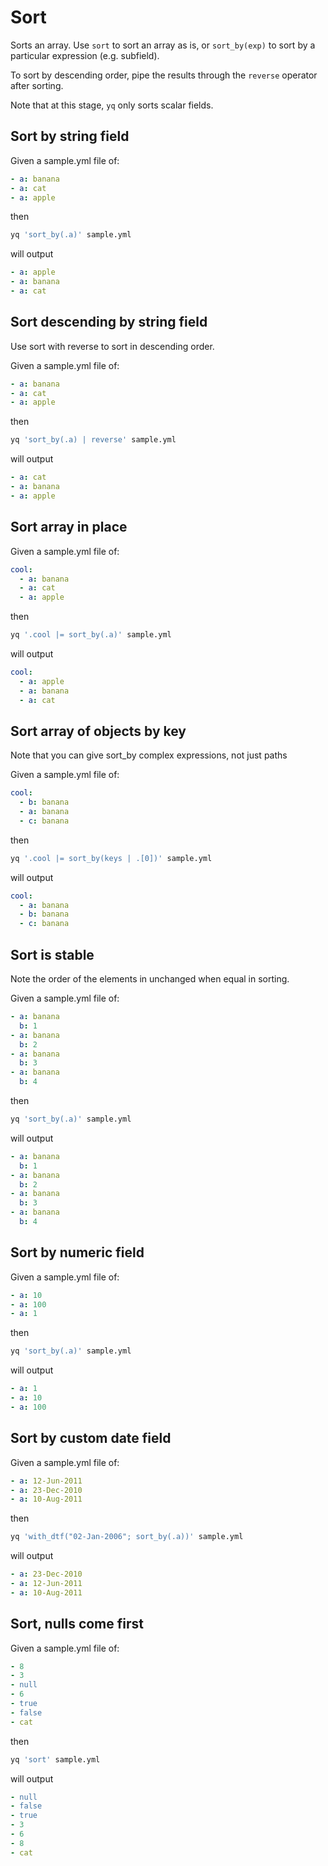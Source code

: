 # Sort

Sorts an array. Use `sort` to sort an array as is, or `sort_by(exp)` to sort by a particular expression (e.g. subfield).

To sort by descending order, pipe the results through the `reverse` operator after sorting.

Note that at this stage, `yq` only sorts scalar fields.


## Sort by string field
Given a sample.yml file of:
```yaml
- a: banana
- a: cat
- a: apple
```
then
```bash
yq 'sort_by(.a)' sample.yml
```
will output
```yaml
- a: apple
- a: banana
- a: cat
```

## Sort descending by string field
Use sort with reverse to sort in descending order.

Given a sample.yml file of:
```yaml
- a: banana
- a: cat
- a: apple
```
then
```bash
yq 'sort_by(.a) | reverse' sample.yml
```
will output
```yaml
- a: cat
- a: banana
- a: apple
```

## Sort array in place
Given a sample.yml file of:
```yaml
cool:
  - a: banana
  - a: cat
  - a: apple
```
then
```bash
yq '.cool |= sort_by(.a)' sample.yml
```
will output
```yaml
cool:
  - a: apple
  - a: banana
  - a: cat
```

## Sort array of objects by key
Note that you can give sort_by complex expressions, not just paths

Given a sample.yml file of:
```yaml
cool:
  - b: banana
  - a: banana
  - c: banana
```
then
```bash
yq '.cool |= sort_by(keys | .[0])' sample.yml
```
will output
```yaml
cool:
  - a: banana
  - b: banana
  - c: banana
```

## Sort is stable
Note the order of the elements in unchanged when equal in sorting.

Given a sample.yml file of:
```yaml
- a: banana
  b: 1
- a: banana
  b: 2
- a: banana
  b: 3
- a: banana
  b: 4
```
then
```bash
yq 'sort_by(.a)' sample.yml
```
will output
```yaml
- a: banana
  b: 1
- a: banana
  b: 2
- a: banana
  b: 3
- a: banana
  b: 4
```

## Sort by numeric field
Given a sample.yml file of:
```yaml
- a: 10
- a: 100
- a: 1
```
then
```bash
yq 'sort_by(.a)' sample.yml
```
will output
```yaml
- a: 1
- a: 10
- a: 100
```

## Sort by custom date field
Given a sample.yml file of:
```yaml
- a: 12-Jun-2011
- a: 23-Dec-2010
- a: 10-Aug-2011
```
then
```bash
yq 'with_dtf("02-Jan-2006"; sort_by(.a))' sample.yml
```
will output
```yaml
- a: 23-Dec-2010
- a: 12-Jun-2011
- a: 10-Aug-2011
```

## Sort, nulls come first
Given a sample.yml file of:
```yaml
- 8
- 3
- null
- 6
- true
- false
- cat
```
then
```bash
yq 'sort' sample.yml
```
will output
```yaml
- null
- false
- true
- 3
- 6
- 8
- cat
```

